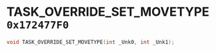 # TASK_OVERRIDE_SET_MOVETYPE `0x172477F0`

```cpp
void TASK_OVERRIDE_SET_MOVETYPE(int _Unk0, int _Unk1);
```